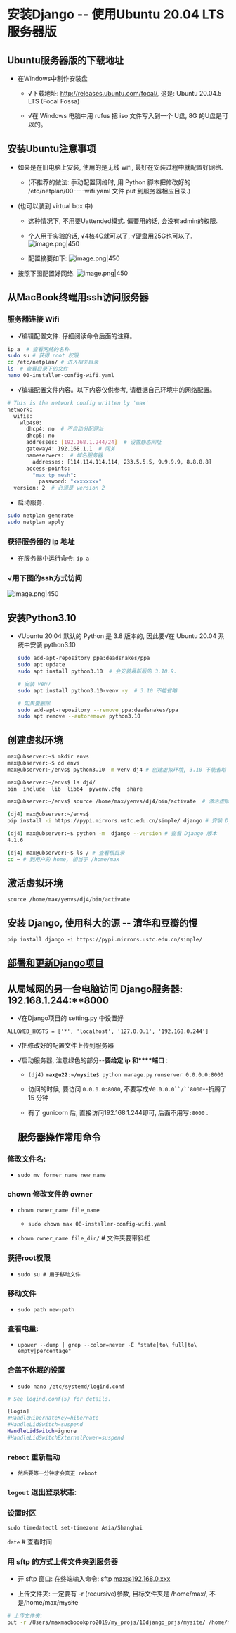 # 安装Django -- 使用Ubuntu 20.04 LTS 服务器版

## Ubuntu服务器版的下载地址

* 在Windows中制作安装盘

    - √下载地址: http://releases.ubuntu.com/focal/, 这是: Ubuntu 20.04.5 LTS (Focal Fossa)
    
    - √在 Windows 电脑中用 rufus 把 iso 文件写入到一个 U盘, 8G 的U盘是可以的。
    
## 安装Ubuntu注意事项

- 如果是在旧电脑上安装, 使用的是无线 wifi, 最好在安装过程中就配置好网络.
    - (不推荐的做法: 手动配置网络时, 用 Python 脚本把修改好的 /etc/netplan/00----wifi.yaml 文件 put 到服务器相应目录.)
- (也可以装到 virtual box 中)
    
    - 这种情况下, 不用要Uattended模式. 偏要用的话, 会没有admin的权限.
        
    - 个人用于实验的话, √4核4G就可以了, √硬盘用25G也可以了.
    ![image.png|450](https://maxobsidian.oss-cn-shanghai.aliyuncs.com/imgs/20230929122725.png)
    - 配置摘要如下:
        ![image.png|450](https://maxobsidian.oss-cn-shanghai.aliyuncs.com/imgs/20230929122819.png)
* 按照下图配置好网络.
![image.png|450](https://maxobsidian.oss-cn-shanghai.aliyuncs.com/imgs/20230929122931.png)

## 从MacBook终端用ssh访问服务器

### 服务器连接 Wifi

- √编辑配置文件. 仔细阅读命令后面的注释。
    
```Bash
ip a  # 查看网络的名称
sudo su # 获得 root 权限
cd /etc/netplan/ # 进入相关目录
ls  # 查看目录下的文件
nano 00-installer-config-wifi.yaml
```

- √编辑配置文件内容。以下内容仅供参考, 请根据自己环境中的网络配置。
    
```bash
# This is the network config written by 'max'
network:
  wifis:
    wlp4s0:
      dhcp4: no  # 不自动分配网址
      dhcp6: no
      addresses: [192.168.1.244/24]  # 设置静态网址
      gateway4: 192.168.1.1  # 网关
      nameservers:  # 域名服务器
        addresses: [114.114.114.114, 233.5.5.5, 9.9.9.9, 8.8.8.8]
      access-points:
        "max_tp_mesh":
          password: "xxxxxxxx"
  version: 2  # 必须是 version 2
```

- 启动服务.
    
```Bash
sudo netplan generate
sudo netplan apply
```

### 获得服务器的 ip 地址

- 在服务器中运行命令: `ip a`
    

### √用下图的ssh方式访问

![image.png|450](https://maxobsidian.oss-cn-shanghai.aliyuncs.com/imgs/20230929131900.png)

## 安装Python3.10

- √Ubuntu 20.04 默认的 Python 是 3.8 版本的, 因此要√在 Ubuntu 20.04 系统中安装 python3.10
    
    ```bash
    sudo add-apt-repository ppa:deadsnakes/ppa
    sudo apt update
    sudo apt install python3.10  # 会安装最新版的 3.10.9.
    
    # 安装 venv
    sudo apt install python3.10-venv -y  # 3.10 不能省略
    
    # 如果要删除
    sudo add-apt-repository --remove ppa:deadsnakes/ppa
    sudo apt remove --autoremove python3.10
    ```
    
## 创建虚拟环境

```bash
max@ubserver:~$ mkdir envs
max@ubserver:~$ cd envs
max@ubserver:~/envs$ python3.10 -m venv dj4 # 创建虚拟环境, 3.10 不能省略

max@ubserver:~/envs$ ls dj4/
bin  include  lib  lib64  pyvenv.cfg  share

max@ubserver:~/envs$ source /home/max/yenvs/dj4/bin/activate  # 激活虚拟环境

(dj4) max@ubserver:~/envs$ 
pip install -i https://pypi.mirrors.ustc.edu.cn/simple/ django # 安装 Django

(dj4) max@ubserver:~$ python -m  django --version # 查看 Django 版本
4.1.6

(dj4) max@ubserver:~$ ls / # 查看根目录
cd ~ # 到用户的 home, 相当于 /home/max

```

## 激活虚拟环境

```
source /home/max/yenvs/dj4/bin/activate
```

## 安装 Django, 使用科大的源 -- 清华和豆瓣的慢

```
pip install django -i https://pypi.mirrors.ustc.edu.cn/simple/
```

## [部署和更新Django项目](部署和更新Django项目.md)



## 从局域网的另一台电脑访问 Django服务器: 192.168.1.244:**8000

- √在Django项目的 setting.py 中设置好 
```
ALLOWED_HOSTS = ['*', 'localhost', '127.0.0.1', '192.168.0.244']
```

- √把修改好的配置文件上传到服务器
    
- √启动服务器, 注意绿色的部分--**要给定** **ip** **和****端口** :
    
    - `(dj4)` **`max@u22`**`:`**`~/mysite`**`$ python manage.py` `runserver 0.0.0.0:8000`
        
    - 访问的时候, 要访问 `0.0.0.0:8000`, 不要写成√`0.0.0.0``/``8000`--折腾了 15 分钟
        
    - 有了 gunicorn 后, 直接访问192.168.1.244即可, 后面不用写`:8000` .

    ## 服务器操作常用命令

### 修改文件名:

- `sudo mv former_name new_name`
    
### chown 修改文件的 owner

- `chown owner_name file_name`
    
    - `sudo chown max 00-installer-config-wifi.yaml`
        
- `chown owner_name file_dir/` # 文件夹要带斜杠
    
### 获得root权限

- `sudo su # 用于移动文件`
    

### 移动文件

- `sudo path new-path`
    

### 查看电量:

- `upower --dump | grep --color=never -E "state|to\ full|to\ empty|percentage"`
    
### 合盖不休眠的设置

- `sudo nano /etc/systemd/logind.conf`
    
```bash
# See logind.conf(5) for details.

[Login]
#HandleHibernateKey=hibernate
#HandleLidSwitch=suspend
HandleLidSwitch=ignore
#HandleLidSwitchExternalPower=suspend
```

### `reboot` 重新启动

- `然后要等一分钟才会真正 reboot`
    

### `logout` 退出登录状态:

### 设置时区

`sudo timedatectl set-timezone Asia/Shanghai`

`date` # 查看时间

### 用 sftp 的方式上传文件夹到服务器

- 开 sftp 窗口: 在终端输入命令: sftp max@192.168.0.xxx
    
- 上传文件夹: 一定要有 -r (recursive)参数, 目标文件夹是 /home/max/, 不是/home/max~~/mysite~~
    

```Bash
# 上传文件夹: 
put -r /Users/maxmacboookpro2019/my_projs/10django_prjs/mysite/ /home/max/
```

